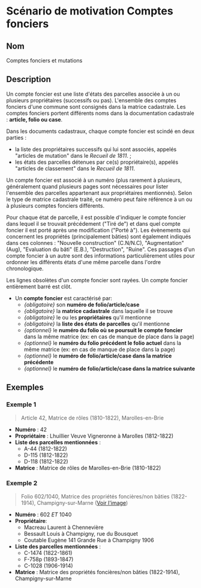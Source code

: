 # Scénario de motivation Comptes fonciers

## Nom

Comptes fonciers et mutations

## Description

Un compte foncier est une liste d'états des parcelles associée à un ou plusieurs propriétaires (successifs ou pas). L'ensemble des comptes fonciers d'une commune sont consignés dans la matrice cadastrale. Les comptes fonciers portent différents noms dans la documentation cadastrale : **article, folio ou case**.

Dans les documents cadastraux, chaque compte foncier est scindé en deux parties :
- la liste des propriétaires successifs qui lui sont associés, appelés "articles de mutation" dans le <i>Recueil de 1811</i>. ;
- les états des parcelles détenues par ce(s) propriétaire(s), appelés "articles de classement" dans le <i>Recueil de 1811</i>.

Un compte foncier est associé à un numéro (plus rarement à plusieurs, généralement quand plusieurs pages sont nécessaires pour lister l'ensemble des parcelles appartenant aux propriétaires mentionnés). Selon le type de matrice cadastrale traité, ce numéro peut faire référence à un ou à plusieurs comptes fonciers différents. 

Pour chaque état de parcelle, il est possible d'indiquer le compte foncier dans lequel il se trouvait précédement ("Tiré de") et dans quel compte foncier il est porté après une modification ("Porté à"). 
Les évènements qui concernent les propriétés (principalement bâties) sont également indiqués dans ces colonnes : "Nouvelle construction" (C.N/N.C), "Augmentation" (Aug), "Evaluation du bâti" (E.B.), "Destruction", "Ruine".
Ces passages d'un compte foncier à un autre sont des informations particulièrement utiles pour ordonner les différents états d'une même parcelle dans l'ordre chronologique.

Les lignes obsolètes d'un compte foncier sont rayées. 
Un compte foncier entièrement barré est clôt. 

- Un **compte foncier** est caractérisé par:
    - *{obligatoire}* son **numéro de folio/article/case**
    - *{obligatoire}* la **matrice cadastrale** dans laquelle il se trouve
    - *{obligatoire}* le ou les **propriétaires** qu'il mentionne
    - *{obligatoire}* la **liste des états de parcelles** qu'il mentionne
    - *{optionnel}* le **numéro du folio où se poursuit le compte foncier** dans la même matrice (ex: en cas de manque de place dans la page)
    - *{optionnel}* le **numéro du folio précédent le folio actuel** dans la même matrice (ex: en cas de manque de place dans la page)
    - *{optionnel}* le **numéro de folio/article/case dans la matrice précédente**
     - *{optionnel}* le **numéro de folio/article/case dans la matrice suivante**

## Exemples

### Exemple 1
> Article 42, Matrice de rôles (1810-1822), Marolles-en-Brie
- **Numéro** : 42
- **Propriétaire** : Lhuillier Veuve Vigneronne à Marolles (1812-1822)
- **Liste des parcelles mentionnées** :
    - A-44 (1812-1822)
    - D-115 (1812-1822)
    - D-118 (1812-1822)
- **Matrice** : Matrice de rôles de Marolles-en-Brie (1810-1822)

### Exemple 2
> Folio 602/1040, Matrice des propriétés foncières/non bâties (1822-1914), Champigny-sur-Marne (<a href="https://github.com/solenn-tl/ontologie-cadastre/blob/main/comptes_fonciers/img/folio_champigny_FRAD094_3P_000108_01_0004.PNG">Voir l'image</a>)
- **Numéro** : 602 <i>ET</i> 1040
- **Propriétaire**:
    - Macreau Laurent à Chennevière
    - Bessault Louis à Champigny, rue du Bousquet
    - Coutable Eugène 141 Grande Rue à Champigny 1906
- **Liste des parcelles mentionnées** :
    - C-1474 (1822-1861)
    - F-758p (1893-1847)
    - C-1028 (1906-1914)
- **Matrice** : Matrice des propriétés foncières/non bâties (1822-1914), Champigny-sur-Marne 